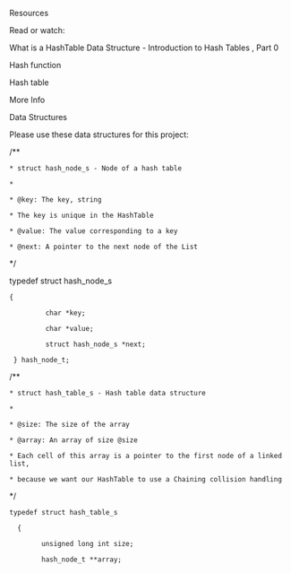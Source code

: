 Resources

Read or watch:



What is a HashTable Data Structure - Introduction to Hash Tables , Part 0

Hash function

Hash table

More Info

Data Structures

Please use these data structures for this project:



  /**

    * struct hash_node_s - Node of a hash table

    *

    * @key: The key, string

    * The key is unique in the HashTable

    * @value: The value corresponding to a key

    * @next: A pointer to the next node of the List

  */

  typedef struct hash_node_s

    {

             char *key;

             char *value;

             struct hash_node_s *next;

     } hash_node_t;



  /**

    * struct hash_table_s - Hash table data structure

    *

    * @size: The size of the array

    * @array: An array of size @size

    * Each cell of this array is a pointer to the first node of a linked list,

    * because we want our HashTable to use a Chaining collision handling

  */

    typedef struct hash_table_s

      {

            unsigned long int size;

            hash_node_t **array;

